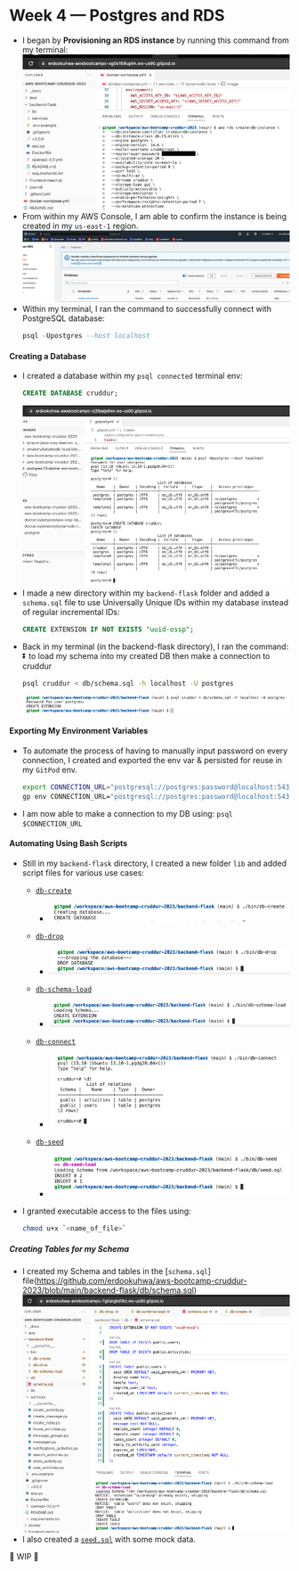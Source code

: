 # Week 4 — Postgres and RDS

- I began by **Provisioning an RDS instance** by running this command from my terminal:
  ![image](https://github.com/erdookuhwa/aws-bootcamp-cruddur-2023/blob/main/_docs/assets/week4_createRDSInstance.png)
- From within my AWS Console, I am able to confirm the instance is being created in my `us-east-1` region.
  ![image](https://github.com/erdookuhwa/aws-bootcamp-cruddur-2023/blob/main/_docs/assets/week4_rdsInstanceCreating.png)
- Within my terminal, I ran the command to successfully connect with PostgreSQL database:
  ```sql
  psql -Upostgres --host localhost
  ```
#### Creating a Database
- I created a database within my `psql connected` terminal env:
  ```sql
  CREATE DATABASE cruddur;
  ```
  ![image](https://github.com/erdookuhwa/aws-bootcamp-cruddur-2023/blob/main/_docs/assets/week4_creatingDatabase.png)
- I made a new directory within my `backend-flask` folder and added a `schema.sql` file to use Universally Unique IDs within my database instead of regular incremental IDs:
  ```sql
  CREATE EXTENSION IF NOT EXISTS "uuid-ossp";
  ```
- Back in my terminal (in the backend-flask directory), I ran the command: ⏬ to load my schema into my created DB then make a connection to cruddur
  ```sh
  psql cruddur < db/schema.sql -h localhost -U postgres
  ```
  ![image](https://github.com/erdookuhwa/aws-bootcamp-cruddur-2023/blob/main/_docs/assets/week4_schemaLoad.png)


#### Exporting My Environment Variables
- To automate the process of having to manually input password on every connection, I created and exported the env var & persisted for reuse in my `GitPod` env.
  ```sh
  export CONNECTION_URL="postgresql://postgres:password@localhost:5432/cruddur"
  gp env CONNECTION_URL="postgresql://postgres:password@localhost:5432/cruddur"
  ```
- I am now able to make a connection to my DB using: `psql $CONNECTION_URL`


#### Automating Using Bash Scripts
- Still in my `backend-flask` directory, I created a new folder `lib` and added script files for various use cases:
  - [`db-create`](https://github.com/erdookuhwa/aws-bootcamp-cruddur-2023/blob/main/backend-flask/bin/db-drop)
    - ![image](https://github.com/erdookuhwa/aws-bootcamp-cruddur-2023/blob/main/_docs/assets/week4_dbCreatedScript.png)
    
  - [`db-drop`](https://github.com/erdookuhwa/aws-bootcamp-cruddur-2023/blob/main/backend-flask/bin/db-create)
    - ![image](https://github.com/erdookuhwa/aws-bootcamp-cruddur-2023/blob/main/_docs/assets/week4_dbDroppedScript.png)
    
  - [`db-schema-load`](https://github.com/erdookuhwa/aws-bootcamp-cruddur-2023/blob/main/backend-flask/bin/db-schema-load)
    - ![image](https://github.com/erdookuhwa/aws-bootcamp-cruddur-2023/blob/main/_docs/assets/week4_dbSchemaLoadScript.png)
    
  - [`db-connect`](https://github.com/erdookuhwa/aws-bootcamp-cruddur-2023/blob/main/backend-flask/bin/db-connect)
    - ![image](https://github.com/erdookuhwa/aws-bootcamp-cruddur-2023/blob/main/_docs/assets/week4_dbConnectScript.png)
    
  - [`db-seed`](https://github.com/erdookuhwa/aws-bootcamp-cruddur-2023/blob/main/backend-flask/db/seed.sql)
    - ![image](https://github.com/erdookuhwa/aws-bootcamp-cruddur-2023/blob/main/_docs/assets/week4_dbSeed.png)
    
- I granted executable access to the files using:
  ```sh
  chmod u+x `<name_of_file>`
  ```

##### Creating Tables for my Schema
- I created my Schema and tables in the [`schema.sql`] file(https://github.com/erdookuhwa/aws-bootcamp-cruddur-2023/blob/main/backend-flask/db/schema.sql)
  ![image](https://github.com/erdookuhwa/aws-bootcamp-cruddur-2023/blob/main/_docs/assets/week4_schemasql.png)
- I also created a [`seed.sql`](https://github.com/erdookuhwa/aws-bootcamp-cruddur-2023/blob/main/backend-flask/db/seed.sql) with some mock data.
  








🚧 WIP 🚧
